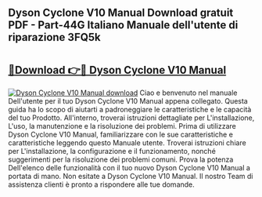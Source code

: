 ## Dyson Cyclone V10 Manual Download gratuit PDF - Part-44G Italiano Manuale dell'utente di riparazione 3FQ5k

# <h2><a href="http://dffpwbc.blite.top/?on=Dyson+Cyclone+V10+Manual">🔗Download 👉🔴 Dyson Cyclone V10 Manual</a></h2>

[![Dyson Cyclone V10 Manual download](https://i.imgur.com/lujVjoI.png)](http://dffpwbc.blite.top/?on=Dyson+Cyclone+V10+Manual)
Ciao e benvenuto nel manuale Dell'utente per il tuo Dyson Cyclone V10 Manual appena collegato. Questa guida ha lo scopo di aiutarti a padroneggiare le caratteristiche e le capacità del tuo Prodotto. All'interno, troverai istruzioni dettagliate per L'installazione, L'uso, la manutenzione e la risoluzione dei problemi. Prima di utilizzare Dyson Cyclone V10 Manual, familiarizzare con le sue caratteristiche e caratteristiche leggendo questo Manuale utente. Troverai istruzioni chiare per L'installazione, la configurazione e il funzionamento, nonché suggerimenti per la risoluzione dei problemi comuni. Prova la potenza Dell'elenco delle funzionalità con il tuo nuovo Dyson Cyclone V10 Manual a portata di mano. Non esitate a Dyson Cyclone V10 Manual. Il nostro Team di assistenza clienti è pronto a rispondere alle tue domande.

